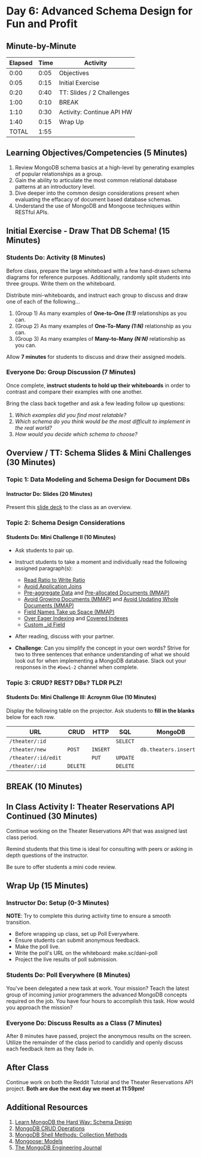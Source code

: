 # Day 6: Advanced Schema Design for Fun and Profit

## Minute-by-Minute

| **Elapsed** | **Time** | **Activity**               |
| ----------- | -------- | ---------------------------|
| 0:00        | 0:05     | Objectives                 |
| 0:05        | 0:15     | Initial Exercise           |
| 0:20        | 0:40     | TT: Slides / 2 Challenges  |
| 1:00        | 0:10     | BREAK                      |
| 1:10        | 0:30     | Activity: Continue API HW  |
| 1:40        | 0:15     | Wrap Up                    |
| TOTAL       | 1:55     |                            |

## Learning Objectives/Competencies (5 Minutes)

1. Review MongoDB schema basics at a high-level by generating examples of popular relationships as a group.
1. Gain the ability to articulate the most common relational database patterns at an introductory level.
1. Dive deeper into the common design considerations present when evaluating the effacacy of document based database schemas.
1. Understand the use of MongoDB and Mongoose techniques within RESTful APIs.

## Initial Exercise - Draw That DB Schema! (15 Minutes)

### Students Do: Activity (8 Minutes)

Before class, prepare the large whiteboard with a few hand-drawn schema diagrams for reference purposes. Additionally, randomly split students into three groups. Write them on the whiteboard.

Distribute mini-whiteboards, and instruct each group to discuss and draw one of each of the following...

1. (Group 1) As many examples of **One-to-One _(1:1)_** relationships as you can.
1. (Group 2) As many examples of **One-To-Many _(1:N)_** relationship as you can.
1. (Group 3) As many examples of **Many-to-Many _(N:N)_** relationship as you can.

Allow **7 minutes** for students to discuss and draw their assigned models.

### Everyone Do: Group Discussion (7 Minutes)

Once complete, **instruct students to hold up their whiteboards** in order to contrast and compare their examples with one another.

Bring the class back together and ask a few leading follow up questions:

1. _Which examples did you find most relatable?_
1. _Which schema do you think would be the most difficult to implement in the real world?_
1. _How would you decide which schema to choose?_

## Overview / TT: Schema Slides & Mini Challenges (30 Minutes)

### Topic 1: Data Modeling and Schema Design for Document DBs

#### Instructor Do: Slides (20 Minutes)

Present this [slide deck](https://www.slideshare.net/mongodb/jakes-schema-design-houston-mug-20150311) to the class as an overview.

### Topic 2: Schema Design Considerations

#### Students Do: Mini Challenge II (10 Minutes)

* Ask students to pair up.
* Instruct students to take a moment and individually read the following assigned paragraph(s):
    * [Read Ratio to Write Ratio](http://learnmongodbthehardway.com/schema/schemadesign/#read-ratio-to-write-ratio)
    * [Avoid Application Joins](http://learnmongodbthehardway.com/schema/schemadesign/#avoid-application-joins)
    * [Pre-aggregate Data](http://learnmongodbthehardway.com/schema/schemadesign/#preaggregate-data) and [Pre-allocated Documents (MMAP)](http://learnmongodbthehardway.com/schema/schemadesign/#preallocated-documents-mmap)
    * [Avoid Growing Documents (MMAP)](http://learnmongodbthehardway.com/schema/schemadesign/#avoid-growing-documents-mmap) and [Avoid Updating Whole Documents (MMAP)](http://learnmongodbthehardway.com/schema/schemadesign/#avoid-updating-whole-documents-mmap)
    * [Field Names Take up Space (MMAP)](http://learnmongodbthehardway.com/schema/schemadesign/#field-names-take-up-space-mmap)
    * [Over Eager Indexing](http://learnmongodbthehardway.com/schema/schemadesign/#over-eager-indexing) and [Covered Indexes](http://learnmongodbthehardway.com/schema/schemadesign/#covered-indexes)
    * [Custom _id Field](http://learnmongodbthehardway.com/schema/schemadesign/#custom-id-field)

* After reading, discuss with your partner.
* **Challenge**: Can you simplify the concept in your own words? Strive for two to three sentences that enhance understanding of what we should look out for when implementing a MongoDB database. Slack out your responses in the `#bew1-2` channel when complete.

### Topic 3: CRUD? REST? DBs? TLDR PLZ!

#### Students Do: Mini Challenge III: Acroynm Glue (10 Minutes)

Display the following table on the projector. Ask students to **fill in the blanks** below for each row.

| **URL**             | **CRUD** | **HTTP**    | **SQL**  | **MongoDB**                  | **Mongoose**                  |
| ------------------- | -------- | ----------- |--------- | ---------------------------- | ----------------------------- |
| `/theater/:id`      |          |             | `SELECT` |                              | `Theater.find({})`            |
| `/theater/new`      | `POST`   | `INSERT`    |          | `db.theaters.insert()`       |                               |
| `/theater/:id/edit` |          | `PUT`       | `UPDATE` |                              |                               |
| `/theater/:id`      | `DELETE` |             | `DELETE` |                              |                               |

## BREAK (10 Minutes)

## In Class Activity I: Theater Reservations API Continued (30 Minutes)

Continue working on the Theater Reservations API that was assigned last class period.

Remind students that this time is ideal for consulting with peers or asking in depth questions of the instructor.

Be sure to offer students a mini code review.

## Wrap Up (15 Minutes)

### Instructor Do: Setup (0-3 Minutes)

**NOTE**: Try to complete this during activity time to ensure a smooth transition.

* Before wrapping up class, set up Poll Everywhere.
* Ensure students can submit anonymous feedback.
* Make the poll live.
* Write the poll's URL on the whiteboard: make.sc/dani-poll
* Project the live results of poll submission.

### Students Do: Poll Everywhere (8 Minutes)

You've been delegated a new task at work. Your mission? Teach the latest group of incoming junior programmers the advanced MongoDB concepts required on the job. You have four hours to accomplish this task. How would you approach the mission?

### Everyone Do: Discuss Results as a Class (7 Minutes)

After 8 minutes have passed, project the anonymous results on the screen. Utilize the remainder of the class period to candidly and openly discuss each feedback item as they fade in.

## After Class

Continue work on both the Reddit Tutorial and the Theater Reservations API project. **Both are due the next day we meet at 11:59pm!**

## Additional Resources

1. [Learn MongoDB the Hard Way: Schema Design](http://learnmongodbthehardway.com/schema/schemadesign/)
1. [MongoDB CRUD Operations](https://docs.mongodb.com/manual/crud/)
1. [MongoDB Shell Methods: Collection Methods](https://docs.mongodb.com/manual/reference/method/js-collection/)
1. [Mongoose: Models](https://mongoosejs.com/docs/models.html)
1. [The MongoDB Engineering Journal](https://engineering.mongodb.com)
